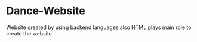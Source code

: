 # Dance-Website
 Website created by using backend languages also HTML plays main role to create the website
